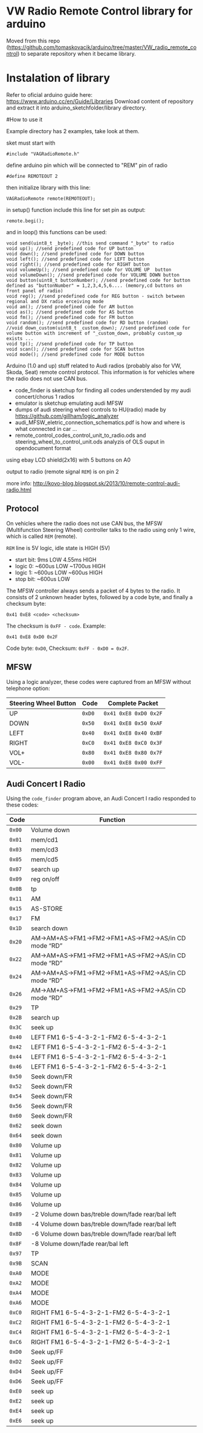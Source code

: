 # VW Radio Remote Control library for arduino

Moved from this repo (https://github.com/tomaskovacik/arduino/tree/master/VW_radio_remote_control)  to separate repository when it became library.

# Instalation of library

Refer to oficial arduino guide here: https://www.arduino.cc/en/Guide/Libraries
Download content of repository and extract it into arduino_sketchfolder/library directory.

#How to use it

Example directory has 2 examples, take look at them.

sket must start with 

```
#include "VAGRadioRemote.h"
```

define arduino pin which will be connected to "REM" pin of radio

```
#define REMOTEOUT 2
```

then initialize library with this line:

```
VAGRadioRemote remote(REMOTEOUT);
```

in setup() function include this line for set pin as output:

```
remote.begi();
```

and in loop() this functions can be used:

```
void send(uint8_t _byte); //this send command "_byte" to radio
void up(); //send predefined code for UP button
void down(); //send predefined code for DOWN button
void left(); //send predefined code for LEFT button
void right(); //send predefined code for RIGHT button
void volumeUp(); //send predefined code for VOLUME UP  button
void volumeDown(); //send predefined code for VOLUME DOWN button
void button(uint8_t buttonNumber); //send predefined code for button defined as "buttonNumber" = 1,2,3,4,5,6.... (memory,cd buttons on front panel of radio)
void reg(); //send predefined code for REG button - switch between regional and DX radio erceiving mode
void am(); //send predefined code for AM button
void as(); //send predefined code for AS button
void fm(); //send predefined code for FM button
void random(); //send predefined code for RD button (random)
//void down_custom(uint8_t _custom_down); //send predefined code for volume button with increment of "_custom_down, probably custom_up exists ... 
void tp(); //send predefined code for TP button
void scan(); //send predefined code for SCAN button
void mode(); //send predefined code for MODE button
```




Arduino (1.0 and up) stuff related to Audi radios (probably also for VW, Skoda, Seat)
remote control protocol.  This information is for vehicles where the radio
does not use CAN bus.

- code_finder is sketchup for finding all codes understended by my audi concert/chorus 1 radios
- emulator is sketchup emulating audi MFSW
- dumps of audi steering wheel controls to HU(radio) made by https://github.com/gillham/logic_analyzer
- audi_MFSW_eletric_connection_schematics.pdf is how and where is what connected in car ...
- remote_control_codes_control_unit_to_radio.ods and steering_wheel_to_control_unit.ods analyzis of OLS ouput in opendocument format

using ebay LCD shield(2x16) with 5 buttons on A0

output to radio (remote signal `REM`) is on pin 2

more info:
http://kovo-blog.blogspot.sk/2013/10/remote-control-audi-radio.html

## Protocol

On vehicles where the radio does not use CAN bus, the MFSW (Multifunction
Steering Wheel) controller talks to the radio using only 1 wire, which is
called `REM` (remote).

`REM` line is 5V logic, idle state is HIGH (5V)

- start bit:	9ms LOW 4.55ms HIGH
- logic 0:	~600us LOW ~1700us HIGH
- logic 1: 	~600us LOW ~600us HIGH
- stop bit:	~600us LOW

The MFSW controller always sends a packet of 4 bytes to the radio.  It
consists of 2 unknown header bytes, followed by a code byte, and finally
a checksum byte:

    0x41 0xE8 <code> <checksum>

The checksum is `0xFF - code`.  Example:

    0x41 0xE8 0xD0 0x2F

Code byte: `0xD0`, Checksum: `0xFF - 0xD0 = 0x2F`.

## MFSW

Using a logic analyzer, these codes were captured from an MFSW without
telephone option:

| Steering Wheel Button | Code      | Complete Packet       |
| --------------------- | --------- | --------------------- |
| UP                    | `0xD0`    | `0x41 0xE8 0xD0 0x2F` |
| DOWN                  | `0x50`    | `0x41 0xE8 0x50 0xAF` |
| LEFT                  | `0x40`    | `0x41 0xE8 0x40 0xBF` |
| RIGHT                 | `0xC0`    | `0x41 0xE8 0xC0 0x3F` |
| VOL+                  | `0x80`    | `0x41 0xE8 0x80 0x7F` |
| VOL-                  | `0x00`    | `0x41 0xE8 0x00 0xFF` |

## Audi Concert I Radio

Using the `code_finder` program above, an Audi Concert I radio responded to
these codes:

| Code      | Function                                                     |
| --------- | ------------------------------------------------------------ |
| `0x00`    | Volume down                                                  |
| `0x01`    | mem/cd1                                                      |
| `0x03`    | mem/cd3                                                      |
| `0x05`    | mem/cd5                                                      |
| `0x07`    | search up                                                    |
| `0x09`    | reg on/off                                                   |
| `0x0B`    | tp                                                           |
| `0x11`    | AM                                                           |
| `0x15`    | AS-STORE                                                     |
| `0x17`    | FM                                                           |
| `0x1D`    | search down                                                  |
| `0x20`    | AM->AM+AS->FM1->FM2->FM1+AS->FM2->AS/in CD mode “RD”         |
| `0x22`    | AM->AM+AS->FM1->FM2->FM1+AS->FM2->AS/in CD mode “RD”         |
| `0x24`    | AM->AM+AS->FM1->FM2->FM1+AS->FM2->AS/in CD mode “RD”         |
| `0x26`    | AM->AM+AS->FM1->FM2->FM1+AS->FM2->AS/in CD mode “RD”         |
| `0x29`    | TP                                                           |
| `0x2B`    | search up                                                    |
| `0x3C`    | seek up                                                      |
| `0x40`    | LEFT FM1 6-5-4-3-2-1-FM2 6-5-4-3-2-1                         |
| `0x42`    | LEFT FM1 6-5-4-3-2-1-FM2 6-5-4-3-2-1                         |
| `0x44`    | LEFT FM1 6-5-4-3-2-1-FM2 6-5-4-3-2-1                         |
| `0x46`    | LEFT FM1 6-5-4-3-2-1-FM2 6-5-4-3-2-1                         |
| `0x50`    | Seek down/FR                                                 |
| `0x52`    | Seek down/FR                                                 |
| `0x54`    | Seek down/FR                                                 |
| `0x56`    | Seek down/FR                                                 |
| `0x60`    | Seek down/FR                                                 |
| `0x62`    | seek down                                                    |
| `0x64`    | seek down                                                    |
| `0x80`    | Volume up                                                    |
| `0x81`    | Volume up                                                    |
| `0x82`    | Volume up                                                    |
| `0x83`    | Volume up                                                    |
| `0x84`    | Volume up                                                    |
| `0x85`    | Volume up                                                    |
| `0x86`    | Volume up                                                    |
| `0x89`    | -2 Volume down bas/treble down/fade rear/bal left            |
| `0x8B`    | -4 Volume down bas/treble down/fade rear/bal left            |
| `0x8D`    | -6 Volume down bas/treble down/fade rear/bal left            |
| `0x8F`    | -8 Volume down/fade rear/bal left                            |
| `0x97`    | TP                                                           |
| `0x9B`    | SCAN                                                         |
| `0xA0`    | MODE                                                         |
| `0xA2`    | MODE                                                         |
| `0xA4`    | MODE                                                         |
| `0xA6`    | MODE                                                         |
| `0xC0`    | RIGHT FM1 6-5-4-3-2-1-FM2 6-5-4-3-2-1                        |
| `0xC2`    | RIGHT FM1 6-5-4-3-2-1-FM2 6-5-4-3-2-1                        |
| `0xC4`    | RIGHT FM1 6-5-4-3-2-1-FM2 6-5-4-3-2-1                        |
| `0xC6`    | RIGHT FM1 6-5-4-3-2-1-FM2 6-5-4-3-2-1                        |
| `0xD0`    | Seek up/FF                                                   |
| `0xD2`    | Seek up/FF                                                   |
| `0xD4`    | Seek up/FF                                                   |
| `0xD6`    | Seek up/FF                                                   |
| `0xE0`    | seek up                                                      |
| `0xE2`    | seek up                                                      |
| `0xE4`    | seek up                                                      |
| `0xE6`    | seek up                                                      |
